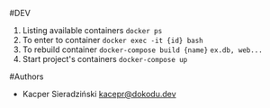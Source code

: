 #DEV
1. Listing available containers `docker ps`
2. To enter to container `docker exec -it {id} bash`
3. To rebuild  container `docker-compose build {name}`   `ex.db, web... `
4. Start project's containers `docker-compose up`

#Authors
* Kacper Sieradziński <kacepr@dokodu.dev>